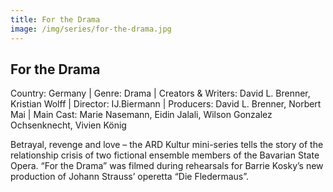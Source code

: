 ```yaml
---
title: For the Drama
image: /img/series/for-the-drama.jpg
---
```



## For the Drama  
Country: Germany | Genre: Drama | Creators & Writers: David L. Brenner, Kristian Wolff | Director: IJ.Biermann | Producers: David L. Brenner, Norbert Mai | Main Cast: Marie Nasemann, Eidin Jalali, Wilson Gonzalez Ochsenknecht, Vivien König

Betrayal, revenge and love – the ARD Kultur mini-series tells the story of the relationship crisis of two fictional ensemble members of the Bavarian State Opera. “For the Drama” was filmed during rehearsals for Barrie Kosky’s new production of Johann Strauss’ operetta “Die Fledermaus”. 
